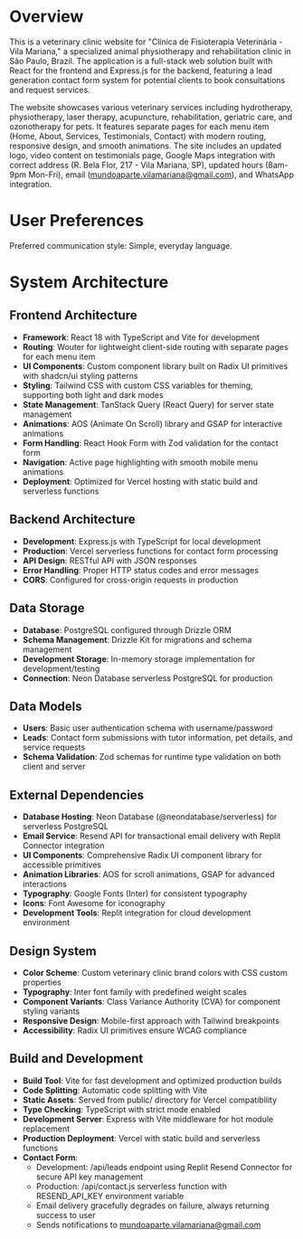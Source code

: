 # Overview

This is a veterinary clinic website for "Clínica de Fisioterapia Veterinária - Vila Mariana," a specialized animal physiotherapy and rehabilitation clinic in São Paulo, Brazil. The application is a full-stack web solution built with React for the frontend and Express.js for the backend, featuring a lead generation contact form system for potential clients to book consultations and request services.

The website showcases various veterinary services including hydrotherapy, physiotherapy, laser therapy, acupuncture, rehabilitation, geriatric care, and ozonotherapy for pets. It features separate pages for each menu item (Home, About, Services, Testimonials, Contact) with modern routing, responsive design, and smooth animations. The site includes an updated logo, video content on testimonials page, Google Maps integration with correct address (R. Bela Flor, 217 - Vila Mariana, SP), updated hours (8am-9pm Mon-Fri), email (mundoaparte.vilamariana@gmail.com), and WhatsApp integration.

# User Preferences

Preferred communication style: Simple, everyday language.

# System Architecture

## Frontend Architecture
- **Framework**: React 18 with TypeScript and Vite for development
- **Routing**: Wouter for lightweight client-side routing with separate pages for each menu item
- **UI Components**: Custom component library built on Radix UI primitives with shadcn/ui styling patterns
- **Styling**: Tailwind CSS with custom CSS variables for theming, supporting both light and dark modes
- **State Management**: TanStack Query (React Query) for server state management
- **Animations**: AOS (Animate On Scroll) library and GSAP for interactive animations
- **Form Handling**: React Hook Form with Zod validation for the contact form
- **Navigation**: Active page highlighting with smooth mobile menu animations
- **Deployment**: Optimized for Vercel hosting with static build and serverless functions

## Backend Architecture
- **Development**: Express.js with TypeScript for local development
- **Production**: Vercel serverless functions for contact form processing
- **API Design**: RESTful API with JSON responses
- **Error Handling**: Proper HTTP status codes and error messages
- **CORS**: Configured for cross-origin requests in production

## Data Storage
- **Database**: PostgreSQL configured through Drizzle ORM
- **Schema Management**: Drizzle Kit for migrations and schema management
- **Development Storage**: In-memory storage implementation for development/testing
- **Connection**: Neon Database serverless PostgreSQL for production

## Data Models
- **Users**: Basic user authentication schema with username/password
- **Leads**: Contact form submissions with tutor information, pet details, and service requests
- **Schema Validation**: Zod schemas for runtime type validation on both client and server

## External Dependencies
- **Database Hosting**: Neon Database (@neondatabase/serverless) for serverless PostgreSQL
- **Email Service**: Resend API for transactional email delivery with Replit Connector integration
- **UI Components**: Comprehensive Radix UI component library for accessible primitives
- **Animation Libraries**: AOS for scroll animations, GSAP for advanced interactions
- **Typography**: Google Fonts (Inter) for consistent typography
- **Icons**: Font Awesome for iconography
- **Development Tools**: Replit integration for cloud development environment

## Design System
- **Color Scheme**: Custom veterinary clinic brand colors with CSS custom properties
- **Typography**: Inter font family with predefined weight scales
- **Component Variants**: Class Variance Authority (CVA) for component styling variants
- **Responsive Design**: Mobile-first approach with Tailwind breakpoints
- **Accessibility**: Radix UI primitives ensure WCAG compliance

## Build and Development
- **Build Tool**: Vite for fast development and optimized production builds
- **Code Splitting**: Automatic code splitting with Vite
- **Static Assets**: Served from public/ directory for Vercel compatibility
- **Type Checking**: TypeScript with strict mode enabled
- **Development Server**: Express with Vite middleware for hot module replacement
- **Production Deployment**: Vercel with static build and serverless functions
- **Contact Form**: 
  - Development: /api/leads endpoint using Replit Resend Connector for secure API key management
  - Production: /api/contact.js serverless function with RESEND_API_KEY environment variable
  - Email delivery gracefully degrades on failure, always returning success to user
  - Sends notifications to mundoaparte.vilamariana@gmail.com